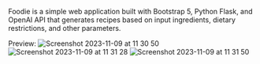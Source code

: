 Foodie is a simple web application built with Bootstrap 5, Python Flask, and OpenAI API that generates recipes based on input ingredients, dietary restrictions, and other parameters.

Preview:
![Screenshot 2023-11-09 at 11 30 50](https://github.com/hermanolvik/Foodie/assets/72079200/1c16898f-0669-4654-b014-2e01b63e5b03)
![Screenshot 2023-11-09 at 11 31 28](https://github.com/hermanolvik/Foodie/assets/72079200/ef256e33-a0f9-4676-ad04-b284886ef146)
![Screenshot 2023-11-09 at 11 31 50](https://github.com/hermanolvik/Foodie/assets/72079200/aa04945b-e20b-43e2-a586-9478799c5052)
